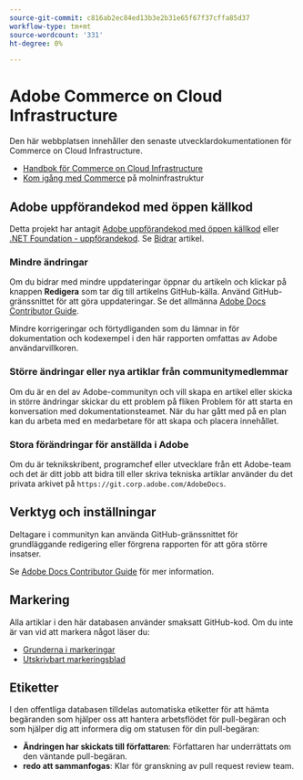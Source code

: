 ```yaml
---
source-git-commit: c816ab2ec84ed13b3e2b31e65f67f37cffa85d37
workflow-type: tm+mt
source-wordcount: '331'
ht-degree: 0%

---
```

# Adobe Commerce on Cloud Infrastructure

Den här webbplatsen innehåller den senaste utvecklardokumentationen för Commerce on Cloud Infrastructure.

- [Handbok för Commerce on Cloud Infrastructure](https://experienceleague.adobe.com/docs/commerce-cloud-service/user-guide/overview.html)
- [Kom igång med Commerce](https://experienceleague.adobe.com/docs/commerce-cloud-service/start/overview.html) på molninfrastruktur

## Adobe uppförandekod med öppen källkod

Detta projekt har antagit [Adobe uppförandekod med öppen källkod](code-of-conduct.md) eller [.NET Foundation - uppförandekod](https://dotnetfoundation.org/about/policies/code-of-conduct).
Se [Bidrar](contributing.md) artikel.

### Mindre ändringar

Om du bidrar med mindre uppdateringar öppnar du artikeln och klickar på knappen **Redigera** som tar dig till artikelns GitHub-källa. Använd GitHub-gränssnittet för att göra uppdateringar. Se det allmänna [Adobe Docs Contributor Guide](https://experienceleague.adobe.com/docs/contributor/contributor-guide/introduction.html).

Mindre korrigeringar och förtydliganden som du lämnar in för dokumentation och kodexempel i den här rapporten omfattas av Adobe användarvillkoren.

### Större ändringar eller nya artiklar från communitymedlemmar

Om du är en del av Adobe-communityn och vill skapa en artikel eller skicka in större ändringar skickar du ett problem på fliken Problem för att starta en konversation med dokumentationsteamet. När du har gått med på en plan kan du arbeta med en medarbetare för att skapa och placera innehållet.

### Stora förändringar för anställda i Adobe

Om du är teknikskribent, programchef eller utvecklare från ett Adobe-team och det är ditt jobb att bidra till eller skriva tekniska artiklar använder du det privata arkivet på `https://git.corp.adobe.com/AdobeDocs`.

## Verktyg och inställningar

Deltagare i communityn kan använda GitHub-gränssnittet för grundläggande redigering eller förgrena rapporten för att göra större insatser.

Se [Adobe Docs Contributor Guide](https://experienceleague.adobe.com/docs/contributor/contributor-guide/introduction.html) för mer information.

## Markering

Alla artiklar i den här databasen använder smaksatt GitHub-kod. Om du inte är van vid att markera något läser du:

- [Grunderna i markeringar](https://docs.github.com/en/get-started/writing-on-github/getting-started-with-writing-and-formatting-on-github/basic-writing-and-formatting-syntax)
- [Utskrivbart markeringsblad](https://docs.github.com/en/get-started/quickstart/git-cheatsheet)

## Etiketter

I den offentliga databasen tilldelas automatiska etiketter för att hämta begäranden som hjälper oss att hantera arbetsflödet för pull-begäran och som hjälper dig att informera dig om statusen för din pull-begäran:

- **Ändringen har skickats till författaren**: Författaren har underrättats om den väntande pull-begäran.
- **redo att sammanfogas**: Klar för granskning av pull request review team.
